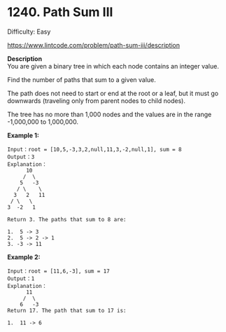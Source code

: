 # 1240. Path Sum III

Difficulty: Easy

https://www.lintcode.com/problem/path-sum-iii/description

**Description**  
You are given a binary tree in which each node contains an integer value.

Find the number of paths that sum to a given value.

The path does not need to start or end at the root or a leaf, but it must go downwards (traveling only from parent nodes to child nodes).

The tree has no more than 1,000 nodes and the values are in the range -1,000,000 to 1,000,000.

**Example 1:**
```
Input：root = [10,5,-3,3,2,null,11,3,-2,null,1], sum = 8
Output：3
Explanation：
      10
     /  \
    5   -3
   / \    \
  3   2   11
 / \   \
3  -2   1

Return 3. The paths that sum to 8 are:

1.  5 -> 3
2.  5 -> 2 -> 1
3. -3 -> 11
```

**Example 2:**
```
Input：root = [11,6,-3], sum = 17
Output：1
Explanation：
      11
     /  \
    6   -3
Return 17. The path that sum to 17 is:

1.  11 -> 6
```
